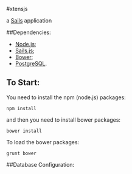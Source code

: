 #xtensjs

a [Sails](http://sailsjs.org) application

##Dependencies:

* [Node.js](http://nodejs.org/);
* [Sails.js](http://sailjs.org);
* [Bower](http://bower.io/);
* [PostgreSQL](http://www.postgresql.org/).

## To Start:

You need to install the npm (node.js) packages:

    npm install

and then you need to install bower packages:

    bower install

To load the bower packages:

    grunt bower

##Database Configuration:





